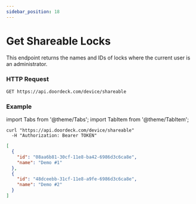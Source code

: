 ```yaml
---
sidebar_position: 18
---
```


# Get Shareable Locks

This endpoint returns the names and IDs of locks where the current user is an administrator.

### HTTP Request
`GET https://api.doordeck.com/device/shareable`

### Example

import Tabs from '@theme/Tabs';
import TabItem from '@theme/TabItem';

<Tabs>
<TabItem value="shell" label="Request">

```shell title="CURL"
curl "https://api.doordeck.com/device/shareable"
  -H "Authorization: Bearer TOKEN"
```

</TabItem>
<TabItem value="json" label="Response">

```json title="JSON"
[
  {
    "id": "08aa6b81-30cf-11e8-ba42-6986d3c6ca8e",
    "name": "Demo #1"
  },
  {
    "id": "48dceebb-31cf-11e8-a9fe-6986d3c6ca8e",
    "name": "Demo #2"
  }
]
```

</TabItem>
</Tabs>
